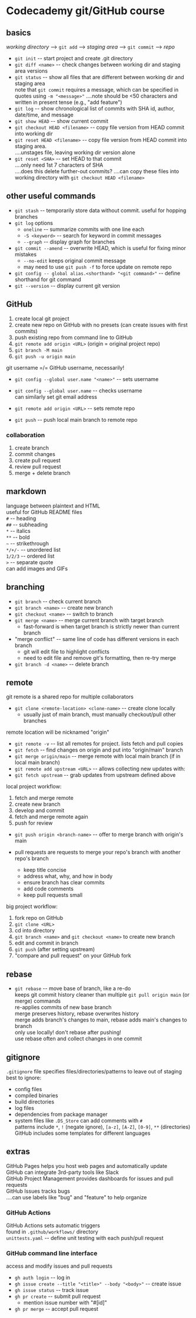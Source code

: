 # Codecademy git/GitHub course

## basics

*working directory* --> `git add` --> *staging area* --> `git commit` --> *repo*  

* `git init`  --  start project and create .git directory  
* `git diff <name>`  --  check changes between working dir and staging area versions  
* `git status`  --  show all files that are different between working dir and staging area  
note that `git commit` requires a message, which can be specified in quotes using `-m "<message>"` 
....note should be <50 characters and written in present tense (e.g., "add feature")  
* `git log`  --  show chronological list of commits with SHA id, author, date/time, and message  
* `git show HEAD`  -- show current commit  
* `git checkout HEAD <filename>`  --  copy file version from HEAD commit into working dir  
* `git reset HEAD <filename>`  --  copy file version from HEAD commit into staging area.  
....unstages file, leaving working dir version alone  
* `git reset <SHA>`  --  set HEAD to that commit  
....only need 1st 7 characters of SHA  
....does this delete further-out commits?
....can copy these files into working directory with `git checkout HEAD <filename>`

## other useful commands

* `git stash`  --  temporarily store data without commit. useful for hopping branches  
* `git log` options  
  * `oneline`  --  summarize commits with one line each  
  * `-S <keyword>`  --  search for keyword in commit messages  
  * `--graph`  --  display graph for branches  
* `git commit --amend`  --  overwrite HEAD, which is useful for fixing minor mistakes  
  * `--no-edit` keeps original commit message  
  * may need to use `git push -f` to force update on remote repo
* `git config -- global alias.<shorthand> "<git command>"`  --  define shorthand for git command  
* `git --version`  --  display current git version  

## GitHub

1. create local git project
2. create new repo on GitHub with no presets (can create issues with first commits)
3. push existing repo from command line to GitHub
  1. `git remote add origin <URL>` (origin = original project repo)
  2. `git branch -M main`
  3. `git push -u origin main`

git username =/= GitHub username, necessarily!  
* `git config --global user.name "<name>"`  --  sets username  
* `git config --global user.name`  --  checks username  
can similarly set git email address  

* `git remote add origin <URL>`  --  sets remote repo  
* `git push`  --  push local main branch to remote repo  

### collaboration

1. create branch
2. commit changes
3. create pull request
4. review pull request
5. merge + delete branch


## markdown

language between plaintext and HTML  
useful for GitHub README files  
`#`  --  heading  
`##` --  subheading  
`*`  --  italics  
`**` --  bold  
`~`  --  strikethrough  
`*/+/-`  --  unordered list  
`1/2/3`  --  ordered list  
`>`  --  separate quote  
can add images and GIFs

## branching

* `git branch`  --  check current branch  
* `git branch <name>`  --  create new branch  
* `git checkout <name>`  --  switch to branch  
* `git merge <name>`  --  merge current branch with target branch  
  * fast-forward is when target branch is strictly newer than current branch  
* "merge conflict"  --   same line of code has different versions in each branch  
  * git will edit file to highlight conflicts  
  * need to edit file and remove git's formatting, then re-try merge  
* `git branch -d <name>`  --  delete branch  

## remote

git remote is a shared repo for multiple collaborators  
* `git clone <remote-location> <clone-name>`  --  create clone locally  
  * usually just of main branch, must manually checkout/pull other branches  

remote location will be nicknamed "origin"  
* `git remote -v`  --  list all remotes for project. lists fetch and pull copies  
* `git fetch`  --  find changes on origin and put into "origin/main" branch  
* `git merge origin/main`  --  merge remote with local main branch (if in local main branch)  
* `git remote add upstream <URL>`  --  allows collecting new updates with:  
* `git fetch upstream`  --  grab updates from upstream defined above  

local project workflow:  

1. fetch and merge remote
2. create new branch
3. develop and commit
4. fetch and merge remote again
5. push for review

* `git push origin <branch-name>`  --  offer to merge branch with origin's main  

* pull requests are requests to merge your repo's branch with another repo's branch  
  * keep title concise  
  * address what, why, and how in body  
  * ensure branch has clear commits  
  * add code comments  
  * keep pull requests small  

big project workflow:  

1. fork repo on GitHub
2. `git clone <URL>`
3. cd into directory
4. `git branch <name>` and `git checkout <name>` to create new branch
5. edit and commit in branch
6. `git push` (after setting upstream)
7. "compare and pull request" on your GitHub fork

## rebase

* `git rebase`  --  move base of branch, like a re-do  
keeps git commit history cleaner than multiple `git pull origin main` (or merge) commands  
re-applies commits of new base branch  
merge preserves history, rebase overwrites history  
merge adds branch's changes to main, rebase adds main's changes to branch  
only use locally! don't rebase after pushing!  
use rebase often and collect changes in one commit

## gitignore

`.gitignore` file specifies files/directories/patterns to leave out of staging  
best to ignore:  
* config files 
* compiled binaries
* build directories
* log files
* dependencies from package manager
* system files like `.DS_Store`
can add comments with `#`  
patterns include `*`, `!` (negate ignore), `[a-z]`, `[A-Z]`, `[0-9]`, `**` (directories)  
GitHub includes some templates for different languages  

## extras

GitHub Pages helps you host web pages and automatically update  
GitHub can integrate 3rd-party tools like Slack  
GitHub Project Management provides dashboards for issues and pull requests  
GitHub Issues tracks bugs  
....can use labels like "bug" and "feature" to help organize  

### GitHub Actions
GitHub Actions sets automatic triggers  
found in `.github/workflows/` directory  
`unittests.yaml`  --  define unit testing with each push/pull request  

### GitHub command line interface  
access and modify issues and pull requests  
* `gh auth login`  --  log in  
* `gh issue create --title "<title>" --body "<body>"`  --  create issue  
* `gh issue status`  --  track issue  
* `gh pr create`  --  submit pull request  
  * mention issue number with "#[id]"  
* `gh pr merge`  --  accept pull request  
